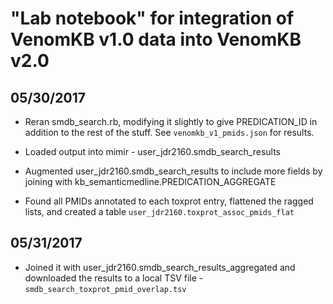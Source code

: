 # "Lab notebook" for integration of VenomKB v1.0 data into VenomKB v2.0

## 05/30/2017

- Reran smdb_search.rb, modifying it slightly to give PREDICATION_ID in addition to the rest of the stuff. See `venomkb_v1_pmids.json` for results.

- Loaded output into mimir - user_jdr2160.smdb_search_results

- Augmented user_jdr2160.smdb_search_results to include more fields by joining with kb_semanticmedline.PREDICATION_AGGREGATE

- Found all PMIDs annotated to each toxprot entry, flattened the ragged lists, and created a table `user_jdr2160.toxprot_assoc_pmids_flat` 

## 05/31/2017

- Joined it with user_jdr2160.smdb_search_results_aggregated and downloaded the results to a local TSV file - `smdb_search_toxprot_pmid_overlap.tsv`